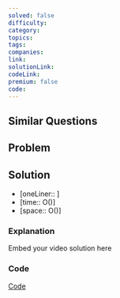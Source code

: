 ```yaml
---
solved: false
difficulty: 
category: 
topics: 
tags: 
companies: 
link: 
solutionLink: 
codeLink: 
premium: false
code:
---
```

## Similar Questions


## Problem


## Solution

- [oneLiner:: ]
- [time:: O()]
- [space:: O()]

### Explanation

Embed your video solution here

### Code

[Code]()